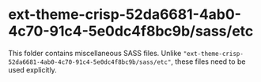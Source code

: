 # ext-theme-crisp-52da6681-4ab0-4c70-91c4-5e0dc4f8bc9b/sass/etc

This folder contains miscellaneous SASS files. Unlike `"ext-theme-crisp-52da6681-4ab0-4c70-91c4-5e0dc4f8bc9b/sass/etc"`, these files
need to be used explicitly.
